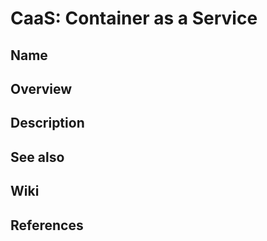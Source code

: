 # CaaS: Container as a Service

## Name

## Overview

## Description

## See also

## Wiki

## References
